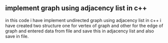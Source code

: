 ## implement graph using adjacency list in c++
in this code i have implement undirected  graph using adjacency list in c++
i have created two structure one for vertex of graph and other 
for the edge of graph and entered data from file and save 
this in adjacency list and also save in file.
